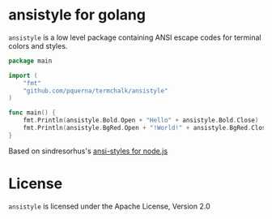# ansistyle for golang

`ansistyle` is a low level package containing ANSI escape codes for terminal colors and styles.

```go
package main

import (
	"fmt"
	"github.com/pquerna/termchalk/ansistyle"
)

func main() {
	fmt.Println(ansistyle.Bold.Open + "Hello" + ansistyle.Bold.Close)
	fmt.Println(ansistyle.BgRed.Open + "!World!" + ansistyle.BgRed.Close)
}
```

Based on sindresorhus's [ansi-styles for node.js](https://github.com/sindresorhus/ansi-styles)

# License

`ansistyle` is licensed under the Apache License, Version 2.0
